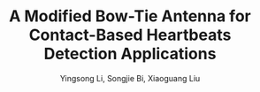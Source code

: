 ---
type: conference
title: A Modified Bow-Tie Antenna for Contact-Based Heartbeats Detection Applications
author: Yingsong Li, Songjie Bi, Xiaoguang Liu
journal: 
volume: 
number: 
year: 2017
month: Jul
doi: 
pages:
publisher:
booktitle: 2017 IEEE International Symposium on Antennas and Propagation and USNC-URSI Radio Science Meeting
note: Accepted
sort_key: 201707
bib_key: sbi2017
topic:
---